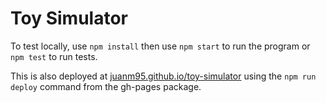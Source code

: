 # Toy Simulator

To test locally, use `npm install` then use `npm start` to run the program or `npm test` to run tests.

This is also deployed at [juanm95.github.io/toy-simulator](https://juanm95.github.io/toy-simulator) using the `npm run deploy` command from the gh-pages package.

